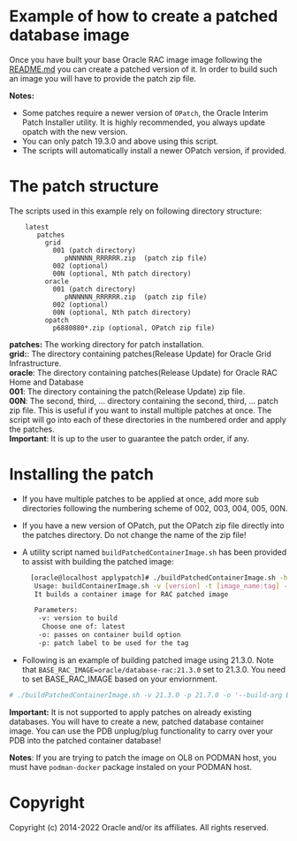 Example of how to create a patched database image
=============================================

Once you have built your base Oracle RAC image image following the [README.md](../../../OracleRealApplicationClusters/README.md) you can create a patched version of it. In order to build such an image you will have to provide the patch zip file.

**Notes:**

* Some patches require a newer version of `OPatch`, the Oracle Interim Patch Installer utility. It is highly recommended, you always update opatch with the new version.
* You can only patch 19.3.0 and above using this script.
* The scripts will automatically install a newer OPatch version, if provided.

# The patch structure

The scripts used in this example rely on following directory structure:

```text
    latest 
       patches
         grid
           001 (patch directory)
              pNNNNNN_RRRRRR.zip  (patch zip file)
           002 (optional)
           00N (optional, Nth patch directory)
         oracle 
           001 (patch directory)
              pNNNNNN_RRRRRR.zip  (patch zip file)
           002 (optional)
           00N (optional, Nth patch directory)
         opatch
           p6880880*.zip (optional, OPatch zip file)
```

**patches:** The working directory for patch installation.  
**grid:**: The directory containing patches(Release Update) for Oracle Grid Infrastructure.  
**oracle**: The directory containing patches(Release Update) for Oracle RAC Home and Database  
**001**: The directory containing the patch(Release Update) zip file.  
**00N**: The second, third, ... directory containing the second, third, ... patch zip file.
This is useful if you want to install multiple patches at once. The script will go into each of these directories in the numbered order and apply the patches.  
**Important**: It is up to the user to guarantee the patch order, if any.

# Installing the patch

* If you have multiple patches to be applied at once, add more sub directories following the numbering scheme of 002, 003, 004, 005, 00N.
* If you have a new version of OPatch, put the OPatch zip file directly into the patches directory. Do not change the name of the zip file!
* A utility script named `buildPatchedContainerImage.sh` has been provided to assist with building the patched image:

   ```bash
     [oracle@localhost applypatch]# ./buildPatchedContainerImage.sh -h
      Usage: buildContainerImage.sh -v [version] -t [image_name:tag] -p [patch version] [-o] [container build option]
      It builds a container image for RAC patched image

      Parameters:
       -v: version to build
        Choose one of: latest
       -o: passes on container build option
       -p: patch label to be used for the tag
   ```
* Following is an example of building patched image using 21.3.0. Note that `BASE_RAC_IMAGE=oracle/database-rac:21.3.0` set to 21.3.0. You need to set BASE_RAC_IMAGE based on your enviornment.

 ```bash
 # ./buildPatchedContainerImage.sh -v 21.3.0 -p 21.7.0 -o '--build-arg BASE_RAC_IMAGE=oracle/database-rac:21.3.0'
 ```

**Important:** It is not supported to apply patches on already existing databases. You will have to create a new, patched database container image. You can use the PDB unplug/plug functionality to carry over your PDB into the patched container database!

**Notes**: If you are trying to patch the image on OL8 on PODMAN host, you must have `podman-docker` package instaled on your PODMAN host.

# Copyright

Copyright (c) 2014-2022 Oracle and/or its affiliates. All rights reserved.
